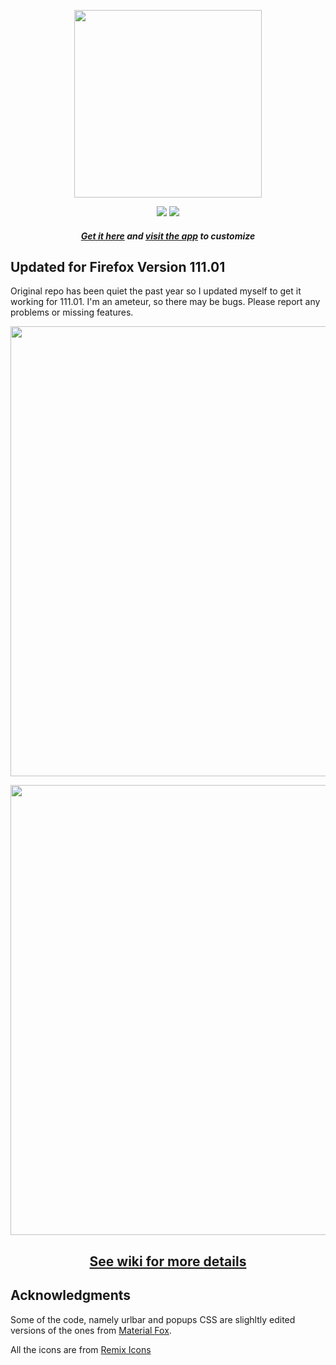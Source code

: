 <p align="center"><img width="300" src="https://github.com/akshat46/FlyingFox/blob/master/img/logo.png"></p>

<p align="center"><img src="https://img.shields.io/github/downloads/akshat46/flyingfox/total?color=%2350D1C6&style=for-the-badge"> <img src="https://img.shields.io/netlify/b7d2d26f-028a-4ea3-b292-6a0599a0a2f6?color=%235FCECD&label=Netlify&style=for-the-badge"></p>

<h5 align="center"><a href="https://github.com/akshat46/FlyingFox/releases">Get it here</a> and <a href="http://flyingfox.netlify.app">visit the app</a> to customize</h5>

## Updated for Firefox Version 111.01 

Original repo has been quiet the past year so I updated myself to get it working for 111.01. I'm an ameteur, so there may be bugs. Please report any problems or missing features. 

<p align="center"><img width="720" src="https://github.com/akshat46/FlyingFox/blob/master/img/preview-full.png"></p>

<p align="center"><img width="720" src="https://github.com/akshat46/FlyingFox/blob/master/img/demo-hover.gif"></p>

<h2 align="center"><a href="https://github.com/akshat46/FlyingFox/wiki">See wiki for more details</a></h2>

## Acknowledgments 

Some of the code, namely urlbar and popups CSS are slighltly edited versions of the ones from [Material Fox](https://github.com/muckSponge/MaterialFox).

All the icons are from [Remix Icons](https://remixicon.com/)
